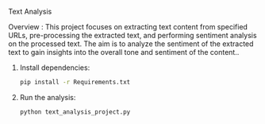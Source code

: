 Text Analysis

Overview : This project focuses on extracting text content from specified URLs, pre-processing the extracted text, and performing sentiment analysis on the processed text. The aim is to analyze the sentiment of the extracted text to gain insights into the overall tone and sentiment of the content..

1. Install dependencies:
   ```bash
   pip install -r Requirements.txt

2. Run the analysis:
   ```bash
   python text_analysis_project.py

